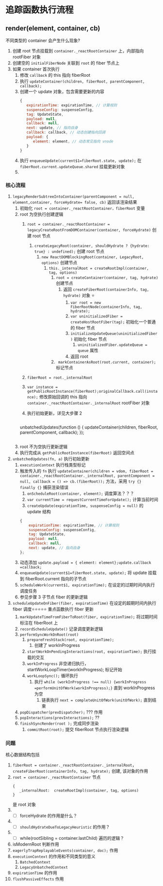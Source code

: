 # 追踪函数执行流程

## render(element, container, cb)
不同类型的 container 会产生什么现象?

1. 创建 root 节点挂载到 `container._reactRootContainer` 上，内部指向 rootFiber 对象
2. 创建空的 `initialFiberNode` 关联到 `root` 的 fiber 节点上
3. 如果 container 首次执行
   1. 修改 `callback` 的 this 指向 fiberRoot
   2. 执行 `updateContainer(children, fiberRoot, parentComponent, callback);` 
   3. 创建一个 update 对象，包含需要更新的内容
        ```js
        {
           expirationTime: expirationTime, // 计算规则
           suspenseConfig: suspenseConfig,
           tag: UpdateState,
           payload: null,
           callback: null,
           next: update, // 指向自身
           callback: callback, // 动态创建指向回调
           payload: {
              element: element, // 动态常见指向 vnode
           }
        }
        ```
   4. 执行 `enqueueUpdate(current$1=fiberRoot.state, update);` 在 `fiberRoot.current.updateQueue.shared` 挂载更新对象
   5. 
### 核心流程
1. `legacyRenderSubtreeIntoContainer(parentComponent = null, element,container, forceHydrate= false, cb)` 返回该渲染结果
   1. 初始化 `root = container._reactRootContainer，fiberRoot` 变量
   2. root 为空执行创建逻辑
      1. `root = container._reactRootContainer = legacyCreateRootFromDOMContainer(container, forceHydrate)` 创建 root 节点
         1. `createLegacyRoot(container, shouldHydrate ? {hydrate: true} : undefined);` 创建 root 节点
            1. `new ReactDOMBlockingRoot(container, LegacyRoot, options)` 创建节点
               1. `this._internalRoot = createRootImpl(container, tag, options)`
                  1. `root = createContainer(container, tag, hydrate)` 创建节点
                     1. 返回 `createFiberRoot(containerInfo, tag, hydrate)` 对象 ⭐
                        1. `var root = new FiberRootNode(containerInfo, tag, hydrate);`
                        2. `var uninitializedFiber = createHostRootFiber(tag);` 初始化一个普通的 fiber 节点
                        3. `initializeUpdateQueue(uninitializedFiber)` 初始化 fiber 节点
                           1. `uninitializedFiber.updateQueue = queue` 属性
                        4. 返回 root
                  2.  ` markContainerAsRoot(root.current, container);` 标记节点
      2. `fiberRoot = root._internalRoot`
      3. `var instance = getPublicRootInstance(fiberRoot);originalCallback.call(instance);` 修改原始回调的 this 指向 `container._reactRootContainer._internalRoot` rootFiber 对象
      4. 执行初始更新，详见大步骤 2
   
         ```js
        unbatchedUpdates(function () {
            updateContainer(children, fiberRoot, parentComponent, callback);
        });
         ```
   3. root 不为空执行更新逻辑
   4. 执行完成从 `getPublicRootInstance(fiberRoot)` 返回空间点 
2. `unbatchedUpdates(fn, a)` 执行初始更新
   1. `executionContext` 执行栈类型标记
   2. 触发传入的 `fn` 执行 `updateContainer(children = vdom, fiberRoot = container._reactRootContainer._internalRoot, parentComponent = null, callback = () => cb.(fiberRoot));` 方法，采用 `try {} finally {}` 捕获渲染错误
      1.  `onScheduleRoot(container, element);` 调度算法？？？
      2.  `var currentTime = requestCurrentTimeForUpdate();` 计算当前时间
      3.  `createUpdate(expirationTime, suspenseConfig = null)` 的 update 结构
        ```js
        {
            expirationTime: expirationTime, // 计算规则
            suspenseConfig: suspenseConfig,
            tag: UpdateState,
            payload: null,
            callback: null,
            next: update, // 指向自身
        };
        ```
    4. 动态添加 `update.payload = { element: element};update.callback =callback;` 
    5. `enqueueUpdate(current$1=fiberRoot.state, update);` 将 update 挂载到 fiberRoot.current 指向的子节点
    6. `scheduleWork(current$1, expirationTime);` 在设定的过期时间内执行调度任务
    7. 参见步骤 3 子节点 fiber 的更新逻辑
3. `scheduleUpdateOnFiber(fiber, expirationTime)` 在设定的超期时间内执行 fiber 调度⭐⭐⭐⭐⭐ 重点函数执行 fiber 更新
   1. `markUpdateTimeFromFiberToRoot(fiber, expirationTime);` 将过期时间标注在 fiberRoot 上
   2. `recordScheduleUpdate()` 记录调度更新逻辑
   3. `performSyncWorkOnRoot(root)`
      1. `prepareFreshStack(root, expirationTime);` 
         1. 创建了 workInProgress
      2. `startWorkOnPendingInteractions(root, expirationTime);` 执行挂载的交互
      3. `workInProgress` 非空递归执行，startWorkLoopTimer(workInProgress); 标记开始
      4. `workLoopSync();` 循环执行
         1. 执行 `while (workInProgress !== null) {workInProgress =performUnitOfWork(workInProgress);}` 直到 workInProgress 为空
            1. 链表执行 `next = completeUnitOfWork(unitOfWork);` 直到结束
    4. `popDispatcher(prevDispatcher);` ??? 作用
    5. `popInteractions(prevInteractions);` ??
    6. `finishSyncRender(root );` 完成同步渲染 
       1. `commitRoot(root);` 提交 fiberRoot 节点执行渲染逻辑


### 问题
核心数据结构包括
1. `fiberRoot = container._reactRootContainer._internalRoot`，`createFiberRoot(containerInfo, tag, hydrate);` 创建, 该对象的作用
2. `root = container._reactRootContainer` 节点
    ```
    {
       _internalRoot:  createRootImpl(container, tag, options)
    }
    ```
     是 root 对象
3. * [ ] forceHydrate 的作用是什么？
4. * [ ] `shouldHydrateDueToLegacyHeuristic` 的作用？
5. * [ ] while(rootSibling = container.lastChild) 遍历的逻辑？
6. isModernRoot 判断作用
7. `eagerlyTrapReplayableEvents(container, doc);` 作用
8. `executionContext` 的作用和不同类型的意义
   1. `BatchedContext` 
   2. `LegacyUnbatchedContext`
9. `expirationTime` 的作用
10. `flushPassiveEffects` 作用